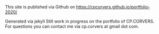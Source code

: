 This site is published via Github on https://cpcorvers.github.io/portfolio-2020/

Generated via jekyll
Still work in progress on the portfolio of CP.CORVERS.
For questions you can contact me via cp.corvers at gmail dot com.
